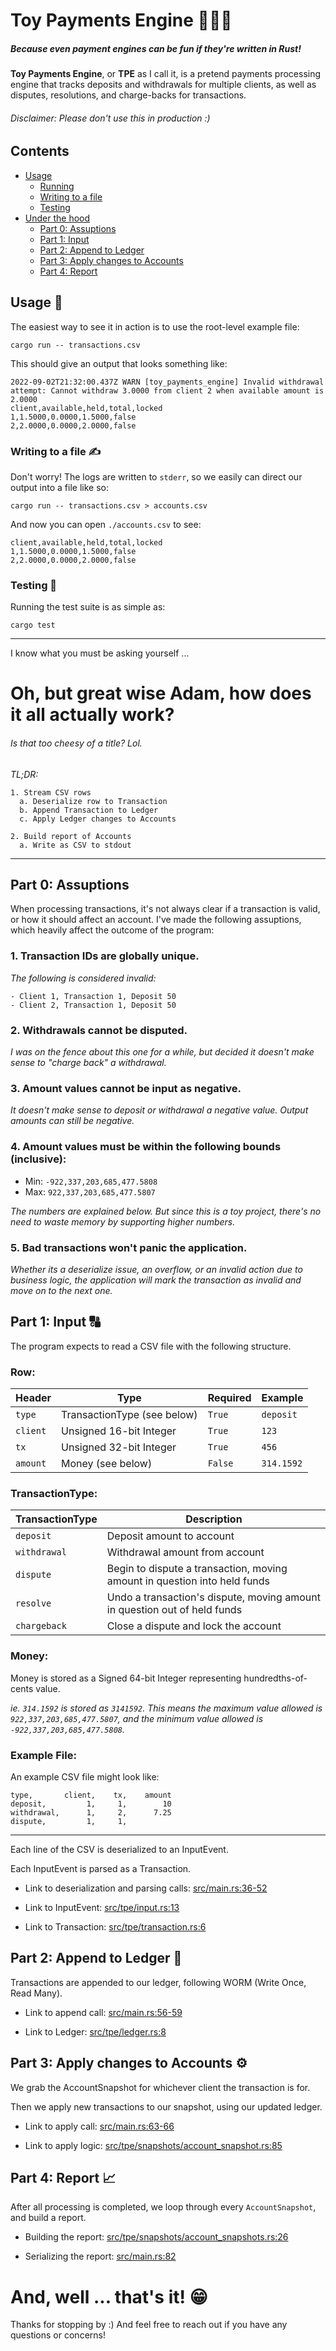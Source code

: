 # Toy Payments Engine 🧸💸🚒
##### Because even payment engines can be fun if they're written in Rust!

**Toy Payments Engine**, or **TPE** as I call it, is a pretend payments processing engine that tracks deposits and withdrawals for multiple clients, as well as disputes, resolutions, and charge-backs for transactions.

###### Disclaimer: Please don't use this in production :)


## Contents

- [Usage](#usage-)
    * [Running](#usage-)
    * [Writing to a file](#writing-to-a-file-%EF%B8%8F)
    * [Testing](#testing-)
- [Under the hood](#oh-but-great-wise-adam-how-does-it-all-actually-work)
    * [Part 0: Assuptions](#part-0-assuptions)
    * [Part 1: Input](#part-1-input-)
    * [Part 2: Append to Ledger](#part-2-append-to-ledger-)
    * [Part 3: Apply changes to Accounts](#part-3-apply-changes-to-accounts-%EF%B8%8F)
    * [Part 4: Report](#part-4-report-)


## Usage 🚴
The easiest way to see it in action is to use the root-level example file:
```
cargo run -- transactions.csv
```

This should give an output that looks something like:
```
2022-09-02T21:32:00.437Z WARN [toy_payments_engine] Invalid withdrawal attempt: Cannot withdraw 3.0000 from client 2 when available amount is 2.0000
client,available,held,total,locked
1,1.5000,0.0000,1.5000,false
2,2.0000,0.0000,2.0000,false
```

### Writing to a file ✍️

Don't worry! The logs are written to `stderr`, so we easily can direct our output into a file like so:
```
cargo run -- transactions.csv > accounts.csv
```

And now you can open `./accounts.csv` to see:
```
client,available,held,total,locked
1,1.5000,0.0000,1.5000,false
2,2.0000,0.0000,2.0000,false
```

### Testing 🧪
Running the test suite is as simple as:
```
cargo test
```

---
I know what you must be asking yourself ...
# Oh, but great wise Adam, how does it all actually work?
###### Is that too cheesy of a title? Lol.

_TL;DR:_
```
1. Stream CSV rows
  a. Deserialize row to Transaction
  b. Append Transaction to Ledger
  c. Apply Ledger changes to Accounts

2. Build report of Accounts
  a. Write as CSV to stdout
```

---

## Part 0: Assuptions

When processing transactions, it's not always clear if a transaction is valid, or how it should affect an account. I've made the following assuptions, which heavily affect the outcome of the program:

### 1. Transaction IDs are globally unique.
_The following is considered invalid:_
```
- Client 1, Transaction 1, Deposit 50
- Client 2, Transaction 1, Deposit 50
```

### 2. Withdrawals cannot be disputed.
_I was on the fence about this one for a while, but decided it doesn't make sense to "charge back" a withdrawal._

### 3. Amount values cannot be input as negative.
_It doesn't make sense to deposit or withdrawal a negative value. Output amounts can still be negative._

### 4. Amount values must be within the following bounds (inclusive):
- Min: `-922,337,203,685,477.5808`
- Max: `922,337,203,685,477.5807`

_The numbers are explained below. But since this is a toy project, there's no need to waste memory by supporting higher numbers._

### 5. Bad transactions won't panic the application.

_Whether its a deserialize issue, an overflow, or an invalid action due to business logic, the application will mark the transaction as invalid and move on to the next one._

## Part 1: Input 🔠
The program expects to read a CSV file with the following structure.

### Row:
| **Header** | **Type**                    | **Required** | **Example** |
|------------|-----------------------------|--------------|-------------|
| `type`     | TransactionType (see below) | `True`       | `deposit`   |
| `client`   | Unsigned 16-bit Integer     | `True`       | `123`       |
| `tx`       | Unsigned 32-bit Integer     | `True`       | `456`       |
| `amount`   | Money (see below)           | `False`      | `314.1592`  |

### TransactionType:
| **TransactionType**  | **Description**                                                           |
|----------------------|---------------------------------------------------------------------------|
| `deposit`            | Deposit amount to account                                                 |
| `withdrawal`         | Withdrawal amount from account                                            |
| `dispute`            | Begin to dispute a transaction, moving amount in question into held funds |
| `resolve`            | Undo a transaction's dispute, moving amount in question out of held funds |
| `chargeback`         | Close a dispute and lock the account                                      |

### Money:

Money is stored as a Signed 64-bit Integer representing hundredths-of-cents value.

_ie. `314.1592` is stored as `3141592`. This means the maximum value allowed is `922,337,203,685,477.5807`, and the minimum value allowed is `-922,337,203,685,477.5808`._

### Example File:

An example CSV file might look like:
```
type,       client,    tx,    amount
deposit,         1,     1,        10
withdrawal,      1,     2,      7.25
dispute,         1,     1,
```

---

Each line of the CSV is deserialized to an InputEvent.

Each InputEvent is parsed as a Transaction.

- Link to deserialization and parsing calls: [src/main.rs:36-52](https://github.com/adam-bates/toy-payments-engine/blob/main/src/main.rs#L36-L52)

- Link to InputEvent: [src/tpe/input.rs:13](https://github.com/adam-bates/toy-payments-engine/blob/main/src/tpe/input.rs#L13)

- Link to Transaction: [src/tpe/transaction.rs:6](https://github.com/adam-bates/toy-payments-engine/blob/main/src/tpe/transaction.rs#L6)

## Part 2: Append to Ledger 🧾

Transactions are appended to our ledger, following WORM (Write Once, Read Many).

- Link to append call: [src/main.rs:56-59](https://github.com/adam-bates/toy-payments-engine/blob/main/src/main.rs#L56-L59)

- Link to Ledger: [src/tpe/ledger.rs:8](https://github.com/adam-bates/toy-payments-engine/blob/main/src/tpe/ledger.rs#L8)

## Part 3: Apply changes to Accounts ⚙️

We grab the AccountSnapshot for whichever client the transaction is for.

Then we apply new transactions to our snapshot, using our updated ledger.

- Link to apply call: [src/main.rs:63-66](https://github.com/adam-bates/toy-payments-engine/blob/main/src/main.rs#L63-L66)

- Link to apply logic: [src/tpe/snapshots/account_snapshot.rs:85](https://github.com/adam-bates/toy-payments-engine/blob/main/src/tpe/snapshots/account_snapshot.rs#L85)

## Part 4: Report 📈

After all processing is completed, we loop through every `AccountSnapshot`, and build a report.

- Building the report: [src/tpe/snapshots/account_snapshots.rs:26](https://github.com/adam-bates/toy-payments-engine/blob/main/src/tpe/snapshots/account_snapshots.rs#L26)

- Serializing the report: [src/main.rs:82](https://github.com/adam-bates/toy-payments-engine/blob/main/src/main.rs#L82)

# And, well ... that's it! 😁

Thanks for stopping by :) And feel free to reach out if you have any questions or concerns!
